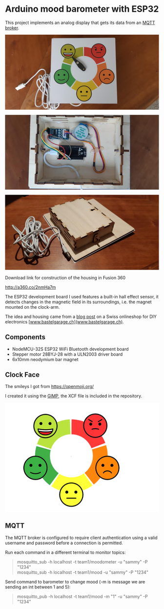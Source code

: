 # Arduino mood barometer with ESP32

This project implements an analog display that gets its data from an [MQTT broker](http://mqtt.org/). 

![Mood Barometer Front](picture-front.jpg)

![Mood Barometer Back](picture-back.jpg)

![Mood Barometer Back](picture-back-cover.jpg)

Download link for construction of the housing in Fusion 360

http://a360.co/2nmHa7m

The ESP32 development board I used features a built-in hall effect sensor, it detects changes in the magnetic field in its surroundings, i.e. the magnet mounted on the clock-arm. 

The idea and housing came from a [blog post](https://www.bastelgarage.ch/index.php?route=extension/d_blog_module/post&post_id=10) on a Swiss onlineshop for DIY electronics [www.bastelgarage.ch](www.bastelgarage.ch). 

## Components

* NodeMCU-32S ESP32 WiFi Bluetooth development board
* Stepper motor 28BYJ-28 with a ULN2003 driver board
* 6x10mm neodymium bar magnet

## Clock Face

The smileys I got from https://openmoji.org/

I created it using the [GIMP](https://www.gimp.org/), the XCF file is included in the repository.

![Mood Dial](dial.png)

## MQTT

The MQTT broker is configured to require client authentication using a valid username and password before a connection is permitted.

Run each command in a different terminal to monitor topics:
> mosquitto_sub -h localhost -t team1/moodometer -u "sammy" -P "1234"  
> mosquitto_sub -h localhost -t team1/mood -u "sammy" -P "1234" 

Send command to barometer to change mood (-m is message we are sending an int between 1 and 5):
> mosquitto_pub -h localhost -t team1/mood -m "1" -u "sammy" -P "1234" 






